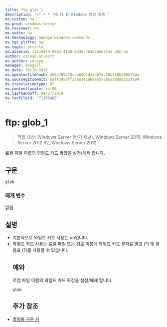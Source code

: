 ```yaml
---
title: ftp glob_1
description: '\* * * *에 대 한 Windows 명령 항목 '
ms.custom: na
ms.prod: windows-server
ms.reviewer: na
ms.suite: na
ms.technology: manage-windows-commands
ms.tgt_pltfrm: na
ms.topic: article
ms.assetid: 111494f9-0083-4f48-9d35-46366debafae vhorne
author: coreyp-at-msft
ms.author: coreyp
manager: dongill
ms.date: 10/16/2017
ms.openlocfilehash: 3052769d78cdbb067d32db7dc70b1506590576da
ms.sourcegitcommit: 6aff3d88ff22ea141a6ea6572a5ad8dd6321f199
ms.translationtype: MT
ms.contentlocale: ko-KR
ms.lasthandoff: 09/27/2019
ms.locfileid: "71376402"
---
```

# <a name="ftp-glob_1"></a>ftp: glob_1

>적용 대상: Windows Server (반기 채널), Windows Server 2016, Windows Server 2012 R2, Windows Server 2012

로컬 파일 이름의 와일드 카드 확장을 설정/해제 합니다.   
## <a name="syntax"></a>구문  
```  
glob  
```  
### <a name="parameters"></a>매개 변수  
없음  
## <a name="remarks"></a>설명  
- 기본적으로 와일드 카드 사용는 on입니다.  
- 와일드 카드 사용는 로컬 파일 또는 경로 이름에 와일드 카드 문자로 별표 (*) 및 물음표 (?)를 사용할 수 있습니다.  
  ## <a name="BKMK_Examples"></a>예와  
  로컬 파일 이름의 와일드 카드 확장을 설정/해제 합니다.  
  ```  
  glob  
  ```  
  ## <a name="additional-references"></a>추가 참조  
- [명령줄 구문 키](command-line-syntax-key.md)  
